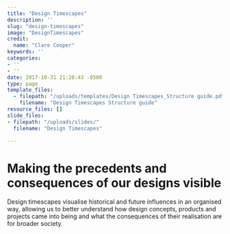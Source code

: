 ```yaml
---
title: "Design Timescapes"
description: ''
slug: "design-timescapes"
image: "DesignTimescapes"
credit:
  name: "Clare Cooper"
keywords: ''
categories:
- ''
- ''
date: 2017-10-31 21:28:43 -0500
type: page
template_files:
  - filepath: "/uploads/templates/Design Timescapes_Structure guide.pdf"
    filename: "Design Timescapes Structure guide"
resource_files: []
slide_files:
- filepath: "/uploads/slides/"
  filename: "Design Timescapes"

---
```

# Making the precedents and consequences of our designs visible

Design timescapes visualise historical and future influences in an organised way, allowing us to better understand how design concepts, products and projects came into being and what the consequences of their realisation are for broader society.
